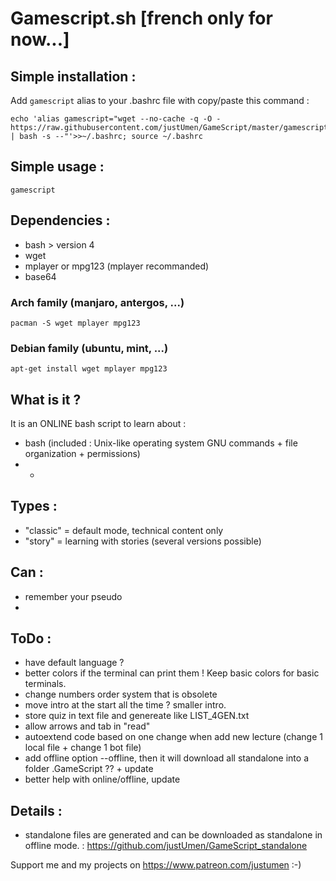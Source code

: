 # Gamescript.sh [french only for now...]

## Simple installation :

Add `gamescript` alias to your .bashrc file with copy/paste this command :

    echo 'alias gamescript="wget --no-cache -q -O - https://raw.githubusercontent.com/justUmen/GameScript/master/gamescript.sh | bash -s --"'>>~/.bashrc; source ~/.bashrc

## Simple usage :

    gamescript

## Dependencies :

* bash > version 4
* wget
* mplayer or mpg123 (mplayer recommanded)
* base64

### Arch family (manjaro, antergos, ...)

    pacman -S wget mplayer mpg123

### Debian family (ubuntu, mint, ...)

    apt-get install wget mplayer mpg123

## What is it ?

It is an ONLINE bash script to learn about :

* bash (included : Unix-like operating system GNU commands + file organization + permissions)
* -

## Types :

* "classic" = default mode, technical content only
* "story" = learning with stories (several versions possible)

## Can :

* remember your pseudo
* 

## ToDo :

* have default language ?
* better colors if the terminal can print them ! Keep basic colors for basic terminals.
* change numbers order system that is obsolete
* move intro at the start all the time ? smaller intro.
* store quiz in text file and genereate like LIST_4GEN.txt
* allow arrows and tab in "read"
* autoextend code based on one change when add new lecture (change 1 local file  + change 1 bot file)
* add offline option --offline, then it will download all standalone into a folder .GameScript ?? + update
* better help with online/offline, update

## Details :

* standalone files are generated and can be downloaded as standalone in offline mode. : https://github.com/justUmen/GameScript_standalone

Support me and my projects on https://www.patreon.com/justumen :-)
